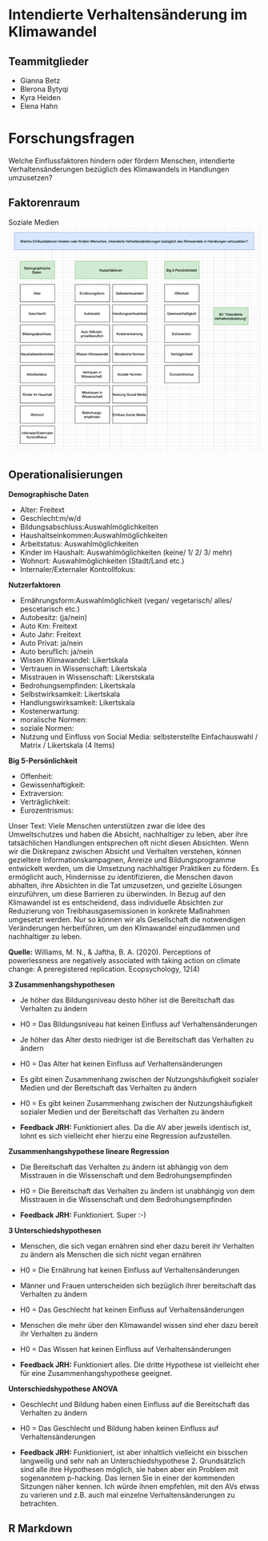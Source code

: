 # Intendierte Verhaltensänderung im Klimawandel

## Teammitglieder

-   Gianna Betz
-   Blerona Bytyqi
-   Kyra Heiden
-   Elena Hahn

# Forschungsfragen

Welche Einflussfaktoren hindern oder fördern Menschen, intendierte
Verhaltensänderungen bezüglich des Klimawandels in Handlungen
umzusetzen?

## Faktorenraum

Soziale Medien
![Faktorenraum](README_files/figure-markdown_strict/Faktorenraum.png)

## Operationalisierungen

**Demographische Daten**

-   Alter: Freitext
-   Geschlecht:m/w/d
-   Bildungsabschluss:Auswahlmöglichkeiten
-   Haushaltseinkommen:Auswahlmöglichkeiten
-   Arbeitstatus: Auswahlmöglichkeiten
-   Kinder im Haushalt: Auswahlmöglichkeiten (keine/ 1/ 2/ 3/ mehr)
-   Wohnort: Auswahlmöglichkeiten (Stadt/Land etc.)
-   Internaler/Externaler Kontrollfokus:

**Nutzerfaktoren**

-   Ernährungsform:Auswahlmöglichkeit (vegan/ vegetarisch/ alles/
    pescetarisch etc.)
-   Autobesitz: (ja/nein)
-   Auto Km: Freitext
-   Auto Jahr: Freitext
-   Auto Privat: ja/nein
-   Auto beruflich: ja/nein
-   Wissen Klimawandel: Likertskala
-   Vertrauen in Wissenschaft: Likertskala
-   Misstrauen in Wissenschaft: Likerstskala
-   Bedrohungsempfinden: Likertskala
-   Selbstwirksamkeit: Likertskala
-   Handlungswirksamkeit: Likertskala
-   Kostenerwartung:
-   moralische Normen:
-   soziale Normen:
-   Nutzung und Einfluss von Social Media: selbsterstellte
    Einfachauswahl / Matrix / Likertskala (4 Items)

**Big 5-Persönlichkeit**

-   Offenheit:
-   Gewissenhaftigkeit:
-   Extraversion:
-   Verträglichkeit:
-   Eurozentrismus:

Unser Text: Viele Menschen unterstützen zwar die Idee des Umweltschutzes
und haben die Absicht, nachhaltiger zu leben, aber ihre tatsächlichen
Handlungen entsprechen oft nicht diesen Absichten. Wenn wir die
Diskrepanz zwischen Absicht und Verhalten verstehen, können gezieltere
Informationskampagnen, Anreize und Bildungsprogramme entwickelt werden,
um die Umsetzung nachhaltiger Praktiken zu fördern. Es ermöglicht auch,
Hindernisse zu identifizieren, die Menschen davon abhalten, ihre
Absichten in die Tat umzusetzen, und gezielte Lösungen einzuführen, um
diese Barrieren zu überwinden. In Bezug auf den Klimawandel ist es
entscheidend, dass individuelle Absichten zur Reduzierung von
Treibhausgasemissionen in konkrete Maßnahmen umgesetzt werden. Nur so
können wir als Gesellschaft die notwendigen Veränderungen herbeiführen,
um den Klimawandel einzudämmen und nachhaltiger zu leben.

**Quelle:** Williams, M. N., & Jaftha, B. A. (2020). Perceptions of
powerlessness are negatively associated with taking action on climate
change: A preregistered replication. Ecopsychology, 12(4)

**3 Zusammenhangshypothesen**

-   Je höher das Bildungsniveau desto höher ist die Bereitschaft das
    Verhalten zu ändern

-   H0 = Das Bildungsniveau hat keinen Einfluss auf Verhaltensänderungen

-   Je höher das Alter desto niedriger ist die Bereitschaft das
    Verhalten zu ändern

-   H0 = Das Alter hat keinen Einfluss auf Verhaltensänderungen

-   Es gibt einen Zusammenhang zwischen der Nutzungshäufigkeit sozialer
    Medien und der Bereitschaft das Verhalten zu ändern

-   H0 = Es gibt keinen Zusammenhang zwischen der Nutzungshäufigkeit
    sozialer Medien und der Bereitschaft das Verhalten zu ändern

-   **Feedback JRH:** Funktioniert alles. Da die AV aber jeweils
    identisch ist, lohnt es sich vielleicht eher hierzu eine Regression
    aufzustellen.

**Zusammenhangshypothese lineare Regression**

-   Die Bereitschaft das Verhalten zu ändern ist abhängig von dem
    Misstrauen in die Wissenschaft und dem Bedrohungsempfinden

-   H0 = Die Bereitschaft das Verhalten zu ändern ist unabhängig von dem
    Misstrauen in die Wissenschaft und dem Bedrohungsempfinden

-   **Feedback JRH:** Funktioniert. Super :-)

**3 Unterschiedshypothesen**

-   Menschen, die sich vegan ernähren sind eher dazu bereit ihr
    Verhalten zu ändern als Menschen die sich nicht vegan ernähren

-   H0 = Die Ernährung hat keinen Einfluss auf Verhaltensänderungen

-   Männer und Frauen unterscheiden sich bezüglich ihrer bereitschaft
    das Verhalten zu ändern

-   H0 = Das Geschlecht hat keinen Einfluss auf Verhaltensänderungen

-   Menschen die mehr über den Klimawandel wissen sind eher dazu bereit
    ihr Verhalten zu ändern

-   H0 = Das Wissen hat keinen Einfluss auf Verhaltensänderungen

-   **Feedback JRH:** Funktioniert alles. Die dritte Hypothese ist
    vielleicht eher für eine Zusammenhangshypothese geeignet.

**Unterschiedshypothese ANOVA**

-   Geschlecht und Bildung haben einen Einfluss auf die Bereitschaft das
    Verhalten zu ändern

-   H0 = Das Geschlecht und Bildung haben keinen Einfluss auf
    Verhaltensänderungen

-   **Feedback JRH:** Funktioniert, ist aber inhaltlich vielleicht ein
    bisschen langweilig und sehr nah an Unterschiedshypothese 2.
    Grundsätzlich sind alle ihre Hypothesen möglich, sie haben aber ein
    Problem mit sogenanntem p-hacking. Das lernen Sie in einer der
    kommenden Sitzungen näher kennen. Ich würde ihnen empfehlen, mit den
    AVs etwas zu varieren und z.B. auch mal einzelne
    Verhaltensänderungen zu betrachten.

## R Markdown
